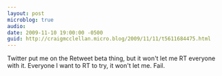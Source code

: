 ```yaml
---
layout: post
microblog: true
audio: 
date: 2009-11-10 19:00:00 -0500
guid: http://craigmcclellan.micro.blog/2009/11/11/t5611684475.html
---
```

Twitter put me on the Retweet beta thing, but it won't let me RT everyone with it.  Everyone I want to RT to try, it won't let me.  Fail.

